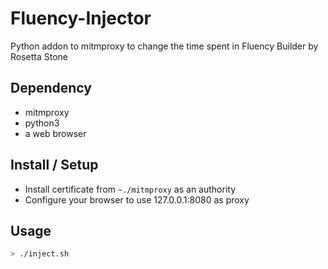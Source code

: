 # Fluency-Injector
Python addon to mitmproxy to change the time spent in Fluency Builder by Rosetta Stone

## Dependency

- mitmproxy
- python3
- a web browser

## Install / Setup

- Install certificate from `~./mitmproxy` as an authority
- Configure your browser to use 127.0.0.1:8080 as proxy

## Usage
```sh
> ./inject.sh
```
